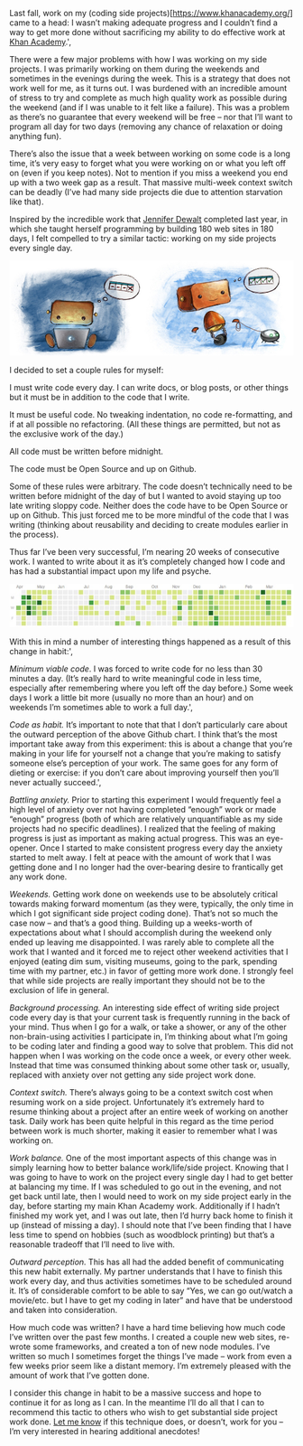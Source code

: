Last fall, work on my (coding side projects)[https://www.khanacademy.org/] came to a head: I wasn’t making adequate progress and I couldn’t find a way to get more done without sacrificing my ability to do effective work at <a href="https://www.khanacademy.org/">Khan Academy</a>.',

There were a few major problems with how I was working on my side projects. I was primarily working on them during the weekends and sometimes in the evenings during the week. This is a strategy that does not work well for me, as it turns out. I was burdened with an incredible amount of stress to try and complete as much high quality work as possible during the weekend (and if I was unable to it felt like a failure). This was a problem as there’s no guarantee that every weekend will be free – nor that I’ll want to program all day for two days (removing any chance of relaxation or doing anything fun).

There’s also the issue that a week between working on some code is a long time, it’s very easy to forget what you were working on or what you left off on (even if you keep notes). Not to mention if you miss a weekend you end up with a two week gap as a result. That massive multi-week context switch can be deadly (I’ve had many side projects die due to attention starvation like that).

Inspired by the incredible work that <a href="http://jenniferdewalt.com/">Jennifer Dewalt</a> completed last year, in which she taught herself programming by building 180 web sites in 180 days, I felt compelled to try a similar tactic: working on my side projects every single day.

<img src="7d1a56a64069a7e87f226889f03a8052.jpg" alt="Illustration by Steven Resig" />

I decided to set a couple rules for myself:

I must write code every day. I can write docs, or blog posts, or other things but it must be in addition to the code that I write.

It must be useful code. No tweaking indentation, no code re-formatting, and if at all possible no refactoring. (All these things are permitted, but not as the exclusive work of the day.)

All code must be written before midnight.

The code must be Open Source and up on Github.

Some of these rules were arbitrary. The code doesn’t technically need to be written before midnight of the day of but I wanted to avoid staying up too late writing sloppy code. Neither does the code have to be Open Source or up on Github. This just forced me to be more mindful of the code that I was writing (thinking about reusability and deciding to create modules earlier in the process).

Thus far I’ve been very successful, I’m nearing 20 weeks of consecutive work. I wanted to write about it as it’s completely changed how I code and has had a substantial impact upon my life and psyche.

<img src="25b59cf982a5753d2c7e8677a6ed789a.jpg" alt="Illustration by Steven Resig" />

With this in mind a number of interesting things happened as a result of this change in habit:',

*Minimum viable code*. I was forced to write code for no less than 30 minutes a day. (It’s really hard to write meaningful code in less time, especially after remembering where you left off the day before.) Some week days I work a little bit more (usually no more than an hour) and on weekends I’m sometimes able to work a full day.',

*Code as habit.* It’s important to note that that I don’t particularly care about the outward perception of the above Github chart. I think that’s the most important take away from this experiment: this is about a change that you’re making in your life for yourself not a change that you’re making to satisfy someone else’s perception of your work. The same goes for any form of dieting or exercise: if you don’t care about improving yourself then you’ll never actually succeed.',

*Battling anxiety.* Prior to starting this experiment I would frequently feel a high level of anxiety over not having completed “enough” work or made “enough” progress (both of which are relatively unquantifiable as my side projects had no specific deadlines). I realized that the feeling of making progress is just as important as making actual progress. This was an eye-opener. Once I started to make consistent progress every day the anxiety started to melt away. I felt at peace with the amount of work that I was getting done and I no longer had the over-bearing desire to frantically get any work done.
    
*Weekends.* Getting work done on weekends use to be absolutely critical towards making forward momentum (as they were, typically, the only time in which I got significant side project coding done). That’s not so much the case now – and that’s a good thing. Building up a weeks-worth of expectations about what I should accomplish during the weekend only ended up leaving me disappointed. I was rarely able to complete all the work that I wanted and it forced me to reject other weekend activities that I enjoyed (eating dim sum, visiting museums, going to the park, spending time with my partner, etc.) in favor of getting more work done. I strongly feel that while side projects are really important they should not be to the exclusion of life in general.

*Background processing.* An interesting side effect of writing side project code every day is that your current task is frequently running in the back of your mind. Thus when I go for a walk, or take a shower, or any of the other non-brain-using activities I participate in, I’m thinking about what I’m going to be coding later and finding a good way to solve that problem. This did not happen when I was working on the code once a week, or every other week. Instead that time was consumed thinking about some other task or, usually, replaced with anxiety over not getting any side project work done.

*Context switch.* There’s always going to be a context switch cost when resuming work on a side project. Unfortunately it’s extremely hard to resume thinking about a project after an entire week of working on another task. Daily work has been quite helpful in this regard as the time period between work is much shorter, making it easier to remember what I was working on.

*Work balance.* One of the most important aspects of this change was in simply learning how to better balance work/life/side project. Knowing that I was going to have to work on the project every single day I had to get better at balancing my time. If I was scheduled to go out in the evening, and not get back until late, then I would need to work on my side project early in the day, before starting my main Khan Academy work. Additionally if I hadn’t finished my work yet, and I was out late, then I’d hurry back home to finish it up (instead of missing a day). I should note that I’ve been finding that I have less time to spend on hobbies (such as woodblock printing) but that’s a reasonable tradeoff that I’ll need to live with.

*Outward perception.* This has all had the added benefit of communicating this new habit externally. My partner understands that I have to finish this work every day, and thus activities sometimes have to be scheduled around it. It’s of considerable comfort to be able to say “Yes, we can go out/watch a movie/etc. but I have to get my coding in later” and have that be understood and taken into consideration.

How much code was written? I have a hard time believing how much code I’ve written over the past few months. I created a couple new web sites, re-wrote some frameworks, and created a ton of new node modules. I’ve written so much I sometimes forget the things I’ve made – work from even a few weeks prior seem like a distant memory. I’m extremely pleased with the amount of work that I’ve gotten done.

I consider this change in habit to be a massive success and hope to continue it for as long as I can. In the meantime I’ll do all that I can to recommend this tactic to others who wish to get substantial side project work done. <a href="http://ejohn.org/about/">Let me know</a> if this technique does, or doesn’t, work for you – I’m very interested in hearing additional anecdotes!
